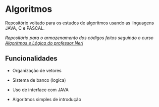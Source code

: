 # Algoritmos 

Repositório voltado para os estudos de algoritmos usando as linguagens JAVA, C e PASCAL.

_Repositório para o armazenamento dos códigos feitos seguindo o curso [Algoritmos e Lógica do professor Neri](https://www.udemy.com/course/algoritmos-e-logica/?couponCode=GENAISALE24)_

## Funcionalidades

- Organização de vetores

- Sistema de banco (logica)

- Uso de interface com JAVA

- Algoritmos simples de introdução